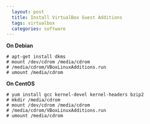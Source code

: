 ```yaml
---
  layout: post
  title: Install VirtualBox Guest Additions
  tags: virtualbox
  categories: software
---
```

**On Debian**

<!--excerpt-->

```
# apt-get install dkms
# mount /dev/cdrom /media/cdrom
# /media/cdrom/VBoxLinuxAdditions.run
# umount /media/cdrom
```
**On CentOS**

```
# yum install gcc kernel-devel kernel-headers bzip2
# mkdir /media/cdrom
# mount /dev/cdrom /media/cdrom
# /media/cdrom/VBoxLinuxAdditions.run
# umount /media/cdrom
```
